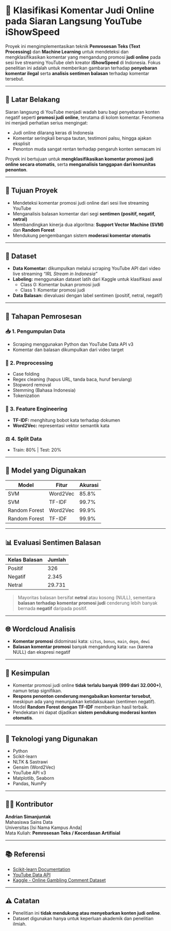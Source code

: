 # 🎯 Klasifikasi Komentar Judi Online pada Siaran Langsung YouTube iShowSpeed

Proyek ini mengimplementasikan teknik **Pemrosesan Teks (Text Processing)** dan **Machine Learning** untuk mendeteksi dan mengklasifikasikan komentar yang mengandung promosi **judi online** pada sesi live streaming YouTube oleh kreator **iShowSpeed** di Indonesia. Fokus penelitian ini adalah untuk memberikan gambaran terhadap **penyebaran komentar ilegal** serta **analisis sentimen balasan** terhadap komentar tersebut.

---

## 📌 Latar Belakang

Siaran langsung di YouTube menjadi wadah baru bagi penyebaran konten negatif seperti **promosi judi online**, terutama di kolom komentar. Fenomena ini menjadi perhatian serius mengingat:
- Judi online dilarang keras di Indonesia
- Komentar seringkali berupa tautan, testimoni palsu, hingga ajakan eksplisit
- Penonton muda sangat rentan terhadap pengaruh konten semacam ini

Proyek ini bertujuan untuk **mengklasifikasikan komentar promosi judi online secara otomatis**, serta **menganalisis tanggapan dari komunitas penonton**.

---

## 🎯 Tujuan Proyek

- Mendeteksi komentar promosi judi online dari sesi live streaming YouTube
- Menganalisis balasan komentar dari segi **sentimen (positif, negatif, netral)**
- Membandingkan kinerja dua algoritma: **Support Vector Machine (SVM)** dan **Random Forest**
- Mendukung pengembangan sistem **moderasi komentar otomatis**

---

## 🧪 Dataset

- **Data Komentar:** dikumpulkan melalui scraping YouTube API dari video live streaming *“IRL Stream in Indonesia”*
- **Labeling:** menggunakan dataset latih dari Kaggle untuk klasifikasi awal
  - Class 0: Komentar bukan promosi judi
  - Class 1: Komentar promosi judi
- **Data Balasan:** dievaluasi dengan label sentimen (positif, netral, negatif)

---

## 🔧 Tahapan Pemrosesan

### 📥 1. Pengumpulan Data
- Scraping menggunakan Python dan YouTube Data API v3
- Komentar dan balasan dikumpulkan dari video target

### 🧹 2. Preprocessing
- Case folding
- Regex cleaning (hapus URL, tanda baca, huruf berulang)
- Stopword removal
- Stemming (Bahasa Indonesia)
- Tokenization

### 🧠 3. Feature Engineering
- **TF-IDF:** menghitung bobot kata terhadap dokumen
- **Word2Vec:** representasi vektor semantik kata

### ⚖️ 4. Split Data
- Train: 80% | Test: 20%

---

## 🧪 Model yang Digunakan

| Model               | Fitur     | Akurasi     |
|---------------------|-----------|-------------|
| SVM                 | Word2Vec  | 85.8%       |
| SVM                 | TF-IDF    | 99.7%       |
| Random Forest       | Word2Vec  | 99.9%       |
| Random Forest       | TF-IDF    | 99.9%       |

---

## 📊 Evaluasi Sentimen Balasan

| Kelas Balasan | Jumlah |
|---------------|--------|
| Positif       | 326    |
| Negatif       | 2.345  |
| Netral        | 29.731 |

> Mayoritas balasan bersifat **netral** atau kosong (NULL), sementara **balasan terhadap komentar promosi judi** cenderung lebih banyak bernada **negatif** daripada positif.

---

## 🌐 Wordcloud Analisis

- **Komentar promosi** didominasi kata: `situs`, `bonus`, `main`, `depo`, `dewi`
- **Balasan komentar promosi** banyak mengandung kata: `nan` (karena NULL) dan ekspresi negatif

---

## 🧠 Kesimpulan

- Komentar promosi judi online **tidak terlalu banyak (999 dari 32.000+)**, namun tetap signifikan.
- **Respons penonton cenderung mengabaikan komentar tersebut**, meskipun ada yang menunjukkan ketidaksukaan (sentimen negatif).
- Model **Random Forest dengan TF-IDF** memberikan hasil terbaik.
- Pendekatan ini dapat dijadikan **sistem pendukung moderasi konten otomatis**.

---

## 💼 Teknologi yang Digunakan

- Python
- Scikit-learn
- NLTK & Sastrawi
- Gensim (Word2Vec)
- YouTube API v3
- Matplotlib, Seaborn
- Pandas, NumPy

---

## 🧑‍💻 Kontributor

**Andrian Simanjuntak**  
Mahasiswa Sains Data  
Universitas [Isi Nama Kampus Anda]  
Mata Kuliah: **Pemrosesan Teks / Kecerdasan Artifisial**

---

## 📚 Referensi

- [Scikit-learn Documentation](https://scikit-learn.org/)
- [YouTube Data API](https://developers.google.com/youtube/v3)
- [Kaggle - Online Gambling Comment Dataset](https://www.kaggle.com/)

---

## ⚠️ Catatan

- Penelitian ini **tidak mendukung atau menyebarkan konten judi online**.
- Dataset digunakan hanya untuk keperluan akademik dan penelitian ilmiah.
